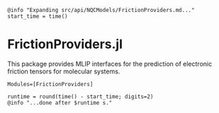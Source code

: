 ```@setup logging
@info "Expanding src/api/NQCModels/FrictionProviders.md..."
start_time = time()
```

# FrictionProviders.jl

This package provides MLIP interfaces for the prediction of electronic friction tensors for molecular systems. 

```@autodocs
Modules=[FrictionProviders]
```
```@setup logging
runtime = round(time() - start_time; digits=2)
@info "...done after $runtime s."
```
